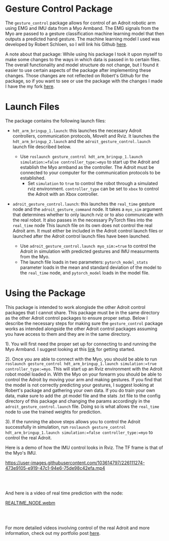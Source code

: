 # Gesture Control Package

The `gesture_control` package allows for control of an Adroit robotic arm using EMG and IMU data from a Myo Armband. The EMG signals from the Myo are passed to a gesture classification machine learning model that then outputs a predicted hand gesture. The machine learning model I used was developed by Robert Schloen, so I will link his Github [here](https://github.com/rschloen/semg_control).

A note about that package: While using his package I took it upon myself to make some changes to the ways in which data is passed in to certain files. The overall functionality and model structure do not change, but I found it easier to use certain aspects of the package after implementing these changes. Those changes are not reflected on Robert's Github for the package, so if you want to see or use the package with the changes I made I have the my fork [here](https://github.com/allan-gc/myo_gestures). 

# Launch Files
The package contains the following launch files:

* `hdt_arm_bringup_1.launch`: this launches the necessary Adroit controllers, communication protocols, MoveIt and Rviz. It launches the `hdt_arm_bringup_2.launch` and the `adroit_gesture_control.launch` launch file described below.
   * Use `roslaunch gesture_control hdt_arm_bringup_1.launch simulation:=false controller_type:=myo` to start up the Adroit and establish the Myo armband as the controller. The Adroit must be connected to your computer for the communication protocols to be established. 
      * Set `simulation` to `true` to control the robot through a simulated rviz environment. `controller_type` can be set to `xbox` to control the Adroit with an Xbox controller. 
      
* `adroit_gesture_control.launch`: this launches the `real_time` gesture node and the `adroit_gesture_command` node. It takes a `myo_sim` argument that determines whether to only launch rviz or to also communicate with the real robot. It also passes in the necessary PyTorch files into the `real_time` node This launch file on its own does not control the real Adroit arm. It must either be included in the Adroit control launch files or launched after the Adroit control launch files have been launched. 
    * Use `adroit_gesture_control.launch myo_sim:=true` to control the Adroit in simulation with predicted gestures and IMU measurments from the Myo. 
    * The launch file loads in two parameters: `pytorch_model_stats` parameter loads in the mean and standard deviation of the model to the `real_time` node, and `pytorch_model` loads in the model file.
     

# Using the Package

This package is intended to work alongisde the other Adroit control packages that I cannot share. This package must be in the same directory as the other Adroit control packages to ensure proper setup. Below I describe the necessary steps for making sure the `gesture_control` package works as intended alongside the other Adroit control packages assuming you have access to them and they are in the same directory. 

1). You will first need the proper set up for connecting to and running the Myo Armband. I suggest looking at this [link](http://www.fernandocosentino.net/pyoconnect/) for getting started. 

2). Once you are able to connect with the Myo, you should be able to run `roslaunch gesture_control hdt_arm_bringup_1.launch simulation:=true controller_type:=myo`. This will start up an Rviz environment with the Adroit robot model loaded in. With the Myo on your forearm you should be able to control the Adroit by moving your arm and making gestures. If you find that the model is not correctly predicting your gestures, I suggest looking at Robert's package and gathering your own data. If you do train your own data, make sure to add the .pt model file and the stats .txt file to the config directory of this package and changing the params accordingly in the `adroit_gesture_control.launch` file.  Doing so is what allows the `real_time` node to use the trained weights for prediction. 

3). If the running the above steps allows you to control the Adroit successfully in simulation, run `roslaunch gesture_control hdt_arm_bringup_1.launch simulation:=false controller_type:=myo` to control the real Adroit. 

Here is a demo of how the IMU control looks in Rviz. The TF frame is that of the Myo's IMU.

https://user-images.githubusercontent.com/103614797/226111274-473e9105-e919-47c1-94e6-75de98c42efa.mp4




<br>
<br/>

And here is a video of real time prediction with the node:


[REALTIME_NODE.webm](https://user-images.githubusercontent.com/103614797/226111660-7e2f8179-795a-4b84-aff8-ab8f2482efb0.webm)

<br>
<br/>

For more detailed videos involving control of the real Adroit and more information, check out my portfolio post [here](https://allan-gc.github.io/Adroit.html).



